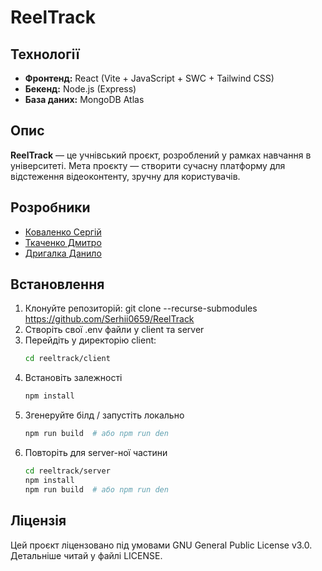 # ReelTrack

## Технології

- **Фронтенд:** React (Vite + JavaScript + SWC + Tailwind CSS)
- **Бекенд:** Node.js (Express)
- **База даних:** MongoDB Atlas

## Опис

**ReelTrack** — це учнівський проєкт, розроблений у рамках навчання в університеті.
Мета проєкту — створити сучасну платформу для відстеження відеоконтенту, зручну для користувачів.

## Розробники

- [Коваленко Сергій](https://github.com/Serhii0659)
- [Ткаченко Дмитро](https://github.com/uddorn)
- [Дригалка Данило](https://github.com/Yttterbium)

## Встановлення

1. Клонуйте репозиторій:
    git clone --recurse-submodules https://github.com/Serhii0659/ReelTrack
2. Створіть свої .env файли у client та server
3. Перейдіть у директорію client:
    ```bash
    cd reeltrack/client
    ```
4. Встановіть залежності
    ```bash
    npm install
    ```
5. Згенеруйте білд / запустіть локально
    ```bash
    npm run build  # або npm run den
    ```
6. Повторіть для server-ної частини
    ```bash
    cd reeltrack/server
    npm install
    npm run build  # або npm run den
    ```

## Ліцензія
Цей проєкт ліцензовано під умовами GNU General Public License v3.0.
Детальніше читай у файлі LICENSE.
